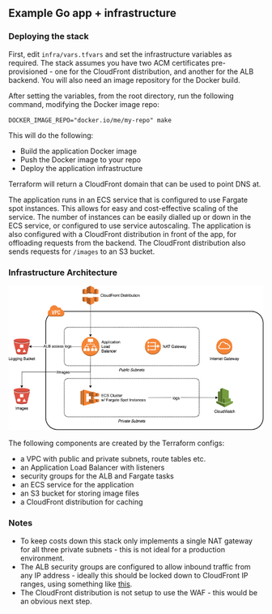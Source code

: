 ## Example Go app + infrastructure

### Deploying the stack

First, edit `infra/vars.tfvars` and set the infrastructure variables as required. The stack assumes you have two ACM certificates pre-provisioned - one for the CloudFront distribution, and another for the ALB backend. You will also need an image repository for the Docker build.

After setting the variables, from the root directory, run the following command, modifying the Docker image repo:

```
DOCKER_IMAGE_REPO="docker.io/me/my-repo" make
```

This will do the following:

* Build the application Docker image
* Push the Docker image to your repo
* Deploy the application infrastructure

Terraform will return a CloudFront domain that can be used to point DNS at.

The application runs in an ECS service that is configured to use Fargate spot instances. This allows for easy and cost-effective scaling of the service. The number of instances can be easily dialled up or down in the ECS service, or configured to use service autoscaling. The application is also configured with a CloudFront distribution in front of the app, for offloading requests from the backend. The CloudFront distribution also sends requests for `/images` to an S3 bucket.

### Infrastructure Architecture

![Infrastructure Architecture](images/architecture.png)

The following components are created by the Terraform configs:
* a VPC with public and private subnets, route tables etc.
* an Application Load Balancer with listeners
* security groups for the ALB and Fargate tasks
* an ECS service for the application
* an S3 bucket for storing image files
* a CloudFront distribution for caching

### Notes

* To keep costs down this stack only implements a single NAT gateway for all three private subnets - this is not ideal for a production environment.
* The ALB security groups are configured to allow inbound traffic from any IP address - ideally this should be locked down to CloudFront IP ranges, using something like [this](https://aws.amazon.com/blogs/security/how-to-automatically-update-your-security-groups-for-amazon-cloudfront-and-aws-waf-by-using-aws-lambda/).
* The CloudFront distribution is not setup to use the WAF - this would be an obvious next step.
